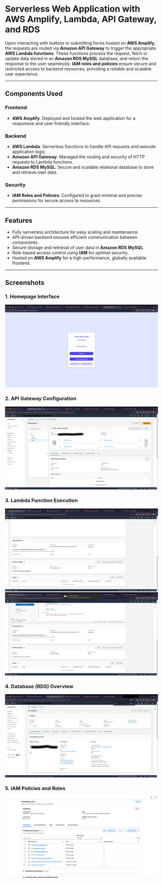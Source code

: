 # Serverless Web Application with AWS Amplify, Lambda, API Gateway, and RDS

Upon interacting with buttons or submitting forms hosted on **AWS Amplify**, the requests are routed via **Amazon API Gateway** to trigger the appropriate **AWS Lambda functions**. These functions process the request, fetch or update data stored in an **Amazon RDS MySQL** database, and return the response to the user seamlessly. **IAM roles and policies** ensure secure and restricted access to backend resources, providing a reliable and scalable user experience.

---

## Components Used  

### Frontend  
- **AWS Amplify**: Deployed and hosted the web application for a responsive and user-friendly interface.

### Backend  
- **AWS Lambda**: Serverless functions to handle API requests and execute application logic.  
- **Amazon API Gateway**: Managed the routing and security of HTTP requests to Lambda functions.  
- **Amazon RDS MySQL**: Secure and scalable relational database to store and retrieve user data.  

### Security  
- **IAM Roles and Policies**: Configured to grant minimal and precise permissions for secure access to resources.

---

## Features  
- Fully serverless architecture for easy scaling and maintenance.  
- API-driven backend ensures efficient communication between components.  
- Secure storage and retrieval of user data in **Amazon RDS MySQL**.  
- Role-based access control using **IAM** for optimal security.  
- Hosted on **AWS Amplify** for a high-performance, globally available frontend.

---

## Screenshots  

### 1. Homepage Interface  

![main page hosted on Amplify](./res/Amplify_frontend.png)

### 2. API Gateway Configuration  
![API Gateway routes](./res/api_gateway.png)

### 3. Lambda Function Execution  
![Lambda function](./res/fetch.png)
![Lambda function](./res/put.png)

### 4. Database (RDS) Overview  
![RDS instance](./res/rds.png)

### 5. IAM Policies and Roles  
![IAM role/policy](./res/iam.png)



